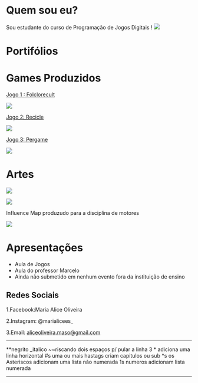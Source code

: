 


#  Quem sou eu?

Sou estudante do curso de Programação de Jogos Digitais !
![](maria.jpg)

#  Portifólios

#  Games Produzidos

[Jogo 1 : Folclorecult](https://eliciaa.github.io/Folclorecult)

![](folclorecult.png)

[Jogo 2:  Recicle](https://alicinhaa.github.io/Recicle)

![](Recicle.png) 

[Jogo 3:  Pergame](https://eliciaa.github.io/Pergame)

![](pergame.png)  

#  Artes 
![](https://www.google.com.br/search?q=pixel+art+gato&tbm=isch&tbo=u&source=univ&sa=X&ved=0ahUKEwirivC58JjZAhXCf5AKHfW0BPkQsAQIJw&biw=1920&bih=974#imgrc=kYzvpcmiyPp-cM:)

![](alices.png)

Influence Map produzudo para a disciplina de motores

![](PhotoGrid_1518328631443.jpg)

#  Apresentações
* Aula de Jogos 
* Aula do professor  Marcelo  
* Ainda não submetido em nenhum evento fora da instituição de ensino
  
## Redes Sociais

1.Facebook:Maria Alice Oliveira

2.Instagram: @marialicees_

3.Email: aliceoliveira.maso@gmail.com

***


**negrito
_italico
~~riscando
  dois espaços p/ pular a linha 
  3 * adiciona uma linha horizontal
  #s uma ou mais hastags criam capitulos ou sub
  *s os Asteriscos adicionam uma lista não numerada 
  1s numeros adicionam lista numerada
  
  ***

